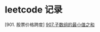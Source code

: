 # leetcode 记录
[901. 股票价格跨度]
[907.子数组的最小值之和](https://github.com/kricn/web-notes/blob/master/dataStructureAndAlgorithm/leetcode/907.%E5%AD%90%E6%95%B0%E7%BB%84%E7%9A%84%E6%9C%80%E5%B0%8F%E5%80%BC%E4%B9%8B%E5%92%8C.md)